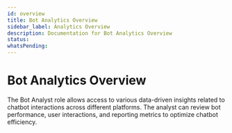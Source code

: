 ```yaml
---
id: overview
title: Bot Analytics Overview
sidebar_label: Analytics Overview
description: Documentation for Bot Analytics Overview
status: 
whatsPending: 
---
```


# Bot Analytics Overview

The Bot Analyst role allows access to various data-driven insights related to chatbot interactions across different platforms. The analyst can review bot performance, user interactions, and reporting metrics to optimize chatbot efficiency.
